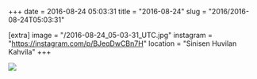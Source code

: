 +++
date = 2016-08-24 05:03:31
title = "2016-08-24"
slug = "2016/2016-08-24T05:03:31"

[extra]
image = "/2016-08-24_05-03-31_UTC.jpg"
instagram = "https://instagram.com/p/BJeqDwCBn7H"
location = "Sinisen Huvilan Kahvila"
+++

<img src="/2016-08-24_05-03-31_UTC.jpg" />
